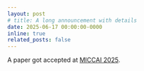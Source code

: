 ```yaml
---
layout: post
# title: A long announcement with details
date: 2025-06-17 00:00:00-0000
inline: true
related_posts: false
---
```

A paper got accepted at <a href='http://conferences.miccai.org/2025/en/default.asp'>MICCAI 2025</a>.
